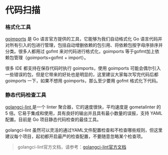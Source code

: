 # 代码扫描



### 格式化工具

[goimports](https://godoc.org/golang.org/x/tools/cmd/goimports) 是 Go 语言官方提供的工具，它能够为我们自动格式化 Go 语言代码并对所有引入的包进行管理，包括自动增删依赖的包引用、将依赖包按字母序排序并分类。很多人都用过 gofmt 来对代码进行格式化，goimports 等于gofmt加上依赖包管理（goimports=gofmt + import）。

很多 IDE 都支持在保存代码时执行 goimports，使用 goimports 可能会偶尔引入一些错误的包，但是它带来的好处也是明显的，这里建议大家每次写完代码后都 goimports 一下，如果不想用 goimports，那么至少要用 gofmt 格式化下代码。

### 静态代码检查工具

[golangci-lint ](https://github.com/golangci/golangci-lint) 是一个 linter 聚合器，它的速度很快，平均速度是 gometalinter 的 5 倍。它易于集成和使用，具有良好的输出并且具有最小数量的误报，支持 YAML 配置。目前是 Go 项目静态代码检查的最佳工具。

golangci-lint 虽然可以灵活的通过YAML文件配置检查和不检查哪些规则，但这里建议每个项目，起初都开启最严的检查配置，不要随意忽略某个检查项。

> golangci-lint官方文档，请参考：[golangci-lint官方文档](https://golangci-lint.run/)

